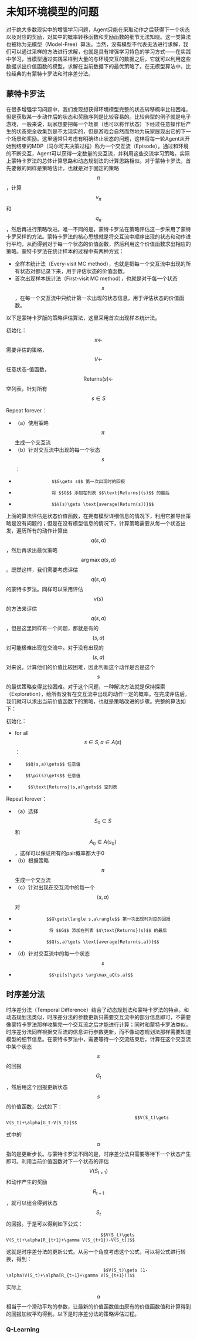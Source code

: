 # 未知环境模型的问题

对于绝大多数现实中的增强学习问题，Agent只能在采取动作之后获得下一个状态以及对应的奖励，对其中的概率转移函数和奖励函数的细节无法知晓。这一类算法也被称为无模型（Model-Free）算法。当然，没有模型不代表无法进行求解，我们可以通过采样的方法进行求解，也就是具有增强学习特色的学习方式——在实践中学习，当模型通过实践采样到大量的与环境交互的数据之后，它就可以利用这些数据求出价值函数的模型，求解在当前数据下的最优策略了。在无模型算法中，比较经典的有蒙特卡罗法和时序差分法。

## 蒙特卡罗法

在很多增强学习问题中，我们发现想获得环境模型完整的状态转移概率比较困难，但是获取某一步动作后的状态和奖励序列是比较容易的。比较典型的例子就是电子游戏，一般来说，玩家想要把每一个场景（也可以称作状态）下经过任意操作后产生的状态完全收集到是不太现实的，但是游戏会自然而然地为玩家展现出它的下一个场景和奖励。这里通常只考虑有明确终止状态的问题，这样将每一轮Agent从开始到结束的MDP（马尔可夫决策过程）称为一个交互流（Episode）。通过和环境的不断交互，Agent可以获得一定数量的交互流，并利用这些交流学习策略。实际上蒙特卡罗法的总体计算思路和动态规划法的计算思路相似。对于蒙特卡罗法，首先要做的同样是策略估计，也就是对于固定的策略 $$\pi$$ ，计算 $$v_\pi$$ 和 $$q_\pi$$ ，然后再进行策略改进。唯一不同的是，蒙特卡罗法在策略评估这一步采用了蒙特卡罗采样的方法。蒙特卡罗法的核心思想就是将交互流中顺序出现的状态和动作进行平均，从而得到对于每一个状态的价值函数，然后利用这个价值函数求出相应的策略。蒙特卡罗法在统计样本的过程中有两种方式：

* 全样本统计法（Every-visit MC method），也就是把每一个交互流中出现的所有状态对都记录下来，用于评估状态的价值函数。
* 首次出现样本统计法（First-visit MC method），也就是对于每一个状态 $$s$$ ，在每一个交互流中只统计第一次出现的状态信息，用于评估状态的价值函数。

以下是蒙特卡罗版的策略评估算法，这里采用首次出现样本统计法。

初始化： $$\pi\gets$$ 需要评估的策略， $$V\gets$$ 任意状态-值函数， $$\text{Returns}(s)\gets$$ 空列表，针对所有 $$s\in S$$ 

Repeat forever：

* （a）使用策略 $$\pi$$ 生成一个交互流
* （b）针对交互流中出现的每一个状态 $$s$$ ：
*                   $$G\gets s$$ 第一次出现时的回报
*                   将 $$G$$ 添加在列表 $$\text{Returns}(s)$$ 的最后
*                   $$V(s)\gets \text{average(Return(s))}$$ 

上面的算法评估是状态价值函数，在拥有模型详细信息的情况下，利用它推导出策略是没有问题的；但是在没有模型信息的情况下，计算策略需要从每一个状态出发，遍历所有的动作计算出 $$q(s,a)$$ ，然后再求出最优策略 $$\arg\max q(s,a)$$ 。既然这样，我们需要考虑评估 $$q(s,a)$$ 的蒙特卡罗法。同样可以采用评估 $$v(s)$$ 的方法来评估 $$q(s,a)$$ ，但是这里同样有一个问题，那就是有的 $$(s,a)$$ 对可能极难出现在交流中。对于没有出现的 $$(s,a)$$ 对来说，计算他们的价值比较困难，因此判断这个动作是否是这个 $$s$$ 的最优策略变得比较困难。对于这个问题，一种解决方法就是保持探索（Exploration），给所有没有在交互流中出现的动作一定的概率。在完成评估后，我们就可以求出当前价值函数下的策略，也就是策略改进的步骤。完整的算法如下：

初始化：

* for all $$s\in S, a\in A(s)$$ ：
*         $$Q(s,a)\gets$$ 任意值
*         $$\pi(s)\gets$$ 任意值
*          $$\text{Returns}(s,a)\gets$$ 空列表

Repeat forever：

* （a）选择 $$S_0\in S$$ 和 $$A_0\in A(s_0)$$ ，这样可以保证所有的pair概率都大于0
* （b）根据策略 $$\pi$$ 生成一个交互流
* （c）针对出现在交互流中的每一个 $$\langle s,a\rangle$$ 对
*                 $$G\gets\langle s,a\rangle$$ 第一次出现时对应的回报
*                  将 $$G$$ 添加在列表 $$\text{Returns}(s)$$ 的最后
*                 $$Q(s,a)\gets \text{average(Return(s,a))}$$ 
* （d）针对交互流中的每一个状态 $$s$$ 
*                  $$\pi(s)\gets \arg\max_aQ(s,a)$$ 

## 时序差分法

时序差分法（Temporal Difference）结合了动态规划法和蒙特卡罗法的特点。和动态规划法类似，时序差分法的参数更新只需要交互流中的部分信息即可，不需要像蒙特卡罗法那样收集完一个交互流之后才能进行计算；同时和蒙特卡罗法类似，时序差分法同样根据交互流的信息进行参数更新，而不像动态规划法那样需要知道模型的细节信息。在蒙特卡罗法中，需要等待一个交流结束后，计算在这个交互流中某个状态 $$s$$ 的回报 $$G_t$$ ，然后用这个回报更新状态 $$s$$ 的价值函数，公式如下：

                                                     $$V(S_t)\gets V(S_t)+\alpha[G_t-V(S_t)]$$ 

式中的 $$\alpha$$ 指的是更新步长。与蒙特卡罗法不同的是，时序差分法只需要等待下一个状态产生即可。利用当前价值函数对下一个状态的评估 $$V(S_{t+1})$$ 和动作产生的奖励 $$R_{t+1}$$ ，就可以组合得到状态 $$S_t$$ 的回报。于是可以得到如下公式：

                                        $$V(S_t)\gets V(S_t)+\alpha[R_{t+1}+\gamma V(S_{t+1})-V(S_t)]$$ 

这就是时序差分法的更新公式。从另一个角度考虑这个公式，可以将公式进行转换，得到：

                                         $$V(S_t)\gets (1-\alpha)V(S_t)+\alpha[R_{t+1}+\gamma V(S_{t+1})]$$ 

实际上 $$\alpha$$ 相当于一个滑动平均的参数，让最新的价值函数值由原有的价值函数值和计算得到的回报加权平均得到。以下是时序差分法的策略评估过程。

### Q-Learning

